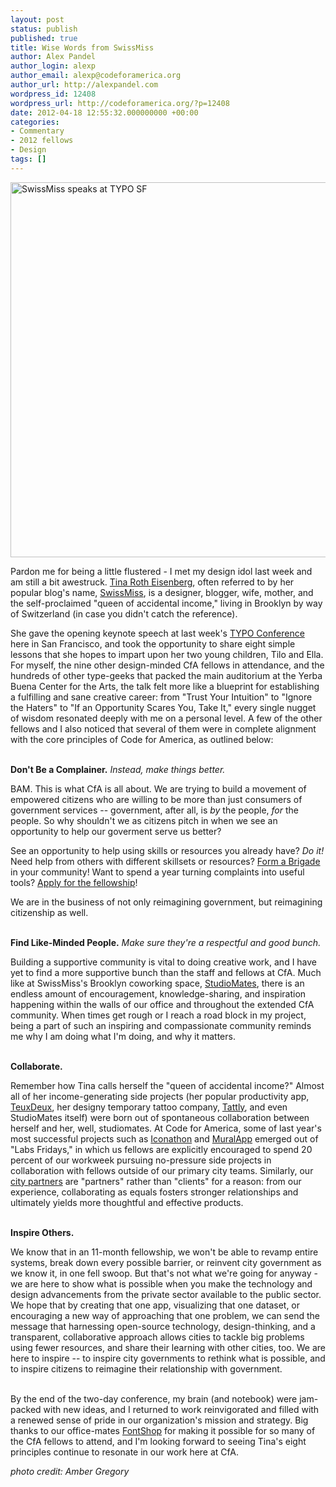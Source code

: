 ```yaml
---
layout: post
status: publish
published: true
title: Wise Words from SwissMiss
author: Alex Pandel
author_login: alexp
author_email: alexp@codeforamerica.org
author_url: http://alexpandel.com
wordpress_id: 12408
wordpress_url: http://codeforamerica.org/?p=12408
date: 2012-04-18 12:55:32.000000000 +00:00
categories:
- Commentary
- 2012 fellows
- Design
tags: []
---
```

<img class="alignleft" title="SwissMiss speaks at TYPO SF" src="http://typotalks.com/wp-content/uploads/2012/04/IMG_9296.jpg" alt="SwissMiss speaks at TYPO SF" width="600" />
<br clear="all" />

Pardon me for being a little flustered - I met my design idol last week and am still a bit awestruck. <a href="http://www.swiss-miss.com/about/hi-i-am-tina">Tina Roth Eisenberg</a>, often referred to by her popular blog's name, <a href="http://www.swiss-miss.com/">SwissMiss</a>, is a designer, blogger, wife, mother, and the self-proclaimed "queen of accidental income," living in Brooklyn by way of Switzerland (in case you didn't catch the reference).

She gave the opening keynote speech at last week's <a href="http://typotalks.com/sanfrancisco/">TYPO Conference</a> here in San Francisco, and took the opportunity to share eight simple lessons that she hopes to impart upon her two young children, Tilo and Ella. For myself, the nine other design-minded CfA fellows in attendance, and the hundreds of other type-geeks that packed the main auditorium at the Yerba Buena Center for the Arts, the talk felt more like a blueprint for establishing a fulfilling and sane creative career: from "Trust Your Intuition" to "Ignore the Haters" to "If an Opportunity Scares You, Take It," every single nugget of wisdom resonated deeply with me on a personal level. A few of the other fellows and I also noticed that several of them were in complete alignment with the core principles of Code for America, as outlined below:

<br clear="all" /><strong>Don't Be a Complainer.</strong>
<em>Instead, make things better.</em>

BAM. This is what CfA is all about. We are trying to build a movement of empowered citizens who are willing to be more than just consumers of government services -- government, after all, is <em>by</em> the people, <em>for</em> the people. So why shouldn't we as citizens pitch in when we see an opportunity to help our goverment serve us better?

See an opportunity to help using skills or resources you already have? <em>Do it!</em>
Need help from others with different skillsets or resources? <a href="http://brigade.codeforamerica.org/">Form a Brigade</a> in your community!
Want to spend a year turning complaints into useful tools? <a href="http://codeforamerica.org/fellows/apply/">Apply for the fellowship</a>!

We are in the business of not only reimagining government, but reimagining citizenship as well.

<br clear="all" /><strong>Find Like-Minded People.</strong>
<em>Make sure they're a respectful and good bunch.</em>

Building a supportive community is vital to doing creative work, and I have yet to find a more supportive bunch than the staff and fellows at CfA. Much like at SwissMiss's Brooklyn coworking space, <a href="http://www.studiomates.com/">StudioMates</a>, there is an endless amount of encouragement, knowledge-sharing, and inspiration happening within the walls of our office and throughout the extended CfA community. When times get rough or I reach a road block in my project, being a part of such an inspiring and compassionate community reminds me why I am doing what I'm doing, and why it matters.

<br clear="all" /><strong>Collaborate.</strong>

Remember how Tina calls herself the "queen of accidental income?" Almost all of her income-generating side projects (her popular productivity app, <a href="http://teuxdeux.com/">TeuxDeux</a>, her designy temporary tattoo company, <a href="http://tattly.com/">Tattly</a>, and even StudioMates itself) were born out of spontaneous collaboration between herself and her, well, studiomates. At Code for America, some of last year's most successful projects such as <a href="http://codeforamerica.org/?cfa_project=iconathon">Iconathon</a> and <a href="http://codeforamerica.org/?cfa_project=mural-app">MuralApp</a> emerged out of "Labs Fridays," in which us fellows are explicitly encouraged to spend 20 percent of our workweek pursuing no-pressure side projects in collaboration with fellows outside of our primary city teams. Similarly, our <a href="http://codeforamerica.org/cities/">city partners</a> are "partners" rather than "clients" for a reason: from our experience, collaborating as equals fosters stronger relationships and ultimately yields more thoughtful and effective products.

<br clear="all" /><strong>Inspire Others.</strong>

We know that in an 11-month fellowship, we won't be able to revamp entire systems, break down every possible barrier, or reinvent city government as we know it, in one fell swoop. But that's not what we're going for anyway - we are here to show what is possible when you make the technology and design advancements from the private sector available to the public sector. We hope that by creating that one app, visualizing that one dataset, or encouraging a new way of approaching that one problem, we can send the message that harnessing open-source technology, design-thinking, and a transparent, collaborative approach allows cities to tackle big problems using fewer resources, and share their learning with other cities, too. We are here to inspire -- to inspire city governments to rethink what is possible, and to inspire citizens to reimagine their relationship with government.

<br clear="all" />By the end of the two-day conference, my brain (and notebook) were jam-packed with new ideas, and I returned to work reinvigorated and filled with a renewed sense of pride in our organization's mission and strategy. Big thanks to our office-mates <a href="http://www.fontshop.com/">FontShop</a> for making it possible for so many of the CfA fellows to attend, and I'm looking forward to seeing Tina's eight principles continue to resonate in our work here at CfA.

<em>photo credit: Amber Gregory</em>
